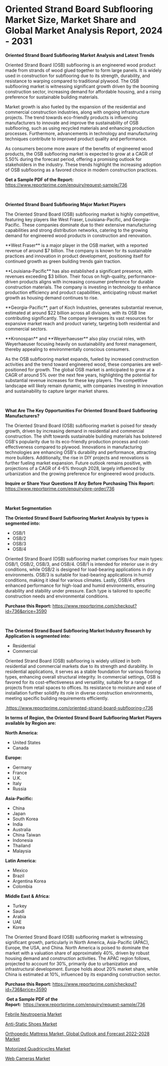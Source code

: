 <p><h1>Oriented Strand Board Subflooring Market Size, Market Share and Global Market Analysis Report, 2024 - 2031</h1></p><p><strong>Oriented Strand Board Subflooring Market Analysis and Latest Trends</strong></p>
<p><p>Oriented Strand Board (OSB) subflooring is an engineered wood product made from strands of wood glued together to form large panels. It is widely used in construction for subflooring due to its strength, durability, and resistance to warping compared to traditional plywood. The OSB subflooring market is witnessing significant growth driven by the booming construction sector, increasing demand for affordable housing, and a rising preference for sustainable building materials.</p><p>Market growth is also fueled by the expansion of the residential and commercial construction industries, along with ongoing infrastructure projects. The trend towards eco-friendly products is influencing manufacturers to innovate and improve the sustainability of OSB subflooring, such as using recycled materials and enhancing production processes. Furthermore, advancements in technology and manufacturing techniques contribute to improved product quality and performance. </p><p>As consumers become more aware of the benefits of engineered wood products, the OSB subflooring market is expected to grow at a CAGR of 5.50% during the forecast period, offering a promising outlook for stakeholders in the industry. These trends highlight the increasing adoption of OSB subflooring as a favored choice in modern construction practices.</p></p>
<p><strong>Get a Sample PDF of the Report:&nbsp;</strong> <a href="https://www.reportprime.com/enquiry/request-sample/736">https://www.reportprime.com/enquiry/request-sample/736</a></p>
<p>&nbsp;</p>
<p><strong>Oriented Strand Board Subflooring Major Market Players</strong></p>
<p><p>The Oriented Strand Board (OSB) subflooring market is highly competitive, featuring key players like West Fraser, Louisiana-Pacific, and Georgia-Pacific. These companies dominate due to their extensive manufacturing capabilities and strong distribution networks, catering to the growing demand for engineered wood products in construction and renovation.</p><p>**West Fraser** is a major player in the OSB market, with a reported revenue of around $7 billion. The company is known for its sustainable practices and innovation in product development, positioning itself for continued growth as green building trends gain traction.</p><p>**Louisiana-Pacific** has also established a significant presence, with revenues exceeding $3 billion. Their focus on high-quality, performance-driven products aligns with increasing consumer preference for durable construction materials. The company is investing in technology to enhance production efficiency and product capabilities, anticipating robust market growth as housing demand continues to rise.</p><p>**Georgia-Pacific**, part of Koch Industries, generates substantial revenue, estimated at around $22 billion across all divisions, with its OSB line contributing significantly. The company leverages its vast resources for expansive market reach and product variety, targeting both residential and commercial sectors.</p><p>**Kronospan** and **Weyerhaeuser** also play crucial roles, with Weyerhaeuser focusing heavily on sustainability and forest management, thereby appealing to environmentally conscious consumers. </p><p>As the OSB subflooring market expands, fueled by increased construction activities and the trend toward engineered wood, these companies are well-positioned for growth. The global OSB market is anticipated to grow at a CAGR of around 5% over the next few years, highlighting the potential for substantial revenue increases for these key players. The competitive landscape will likely remain dynamic, with companies investing in innovation and sustainability to capture larger market shares.</p></p>
<p>&nbsp;</p>
<p><strong>What Are The Key Opportunities For Oriented Strand Board Subflooring Manufacturers?</strong></p>
<p><p>The Oriented Strand Board (OSB) subflooring market is poised for steady growth, driven by increasing demand in residential and commercial construction. The shift towards sustainable building materials has bolstered OSB's popularity due to its eco-friendly production process and cost-effectiveness compared to plywood. Innovations in manufacturing technologies are enhancing OSB's durability and performance, attracting more builders. Additionally, the rise in DIY projects and renovations is further fueling market expansion. Future outlook remains positive, with projections of a CAGR of 4-6% through 2028, largely influenced by urbanization and the growing preference for engineered wood products.</p></p>
<p><strong>Inquire or Share Your Questions If Any Before Purchasing This Report:</strong> <a href="https://www.reportprime.com/enquiry/pre-order/736">https://www.reportprime.com/enquiry/pre-order/736</a></p>
<p>&nbsp;</p>
<p><strong>Market Segmentation</strong></p>
<p><strong>The Oriented Strand Board Subflooring Market Analysis by types is segmented into:</strong></p>
<p><ul><li>OSB/1</li><li>OSB/2</li><li>OSB/3</li><li>OSB/4</li></ul></p>
<p><p>Oriented Strand Board (OSB) subflooring market comprises four main types: OSB/1, OSB/2, OSB/3, and OSB/4. OSB/1 is intended for interior use in dry conditions, while OSB/2 is designed for load-bearing applications in dry environments. OSB/3 is suitable for load-bearing applications in humid conditions, making it ideal for various climates. Lastly, OSB/4 offers enhanced performance for high-load and humid environments, ensuring durability and stability under pressure. Each type is tailored to specific construction needs and environmental conditions.</p></p>
<p><strong>Purchase this Report:&nbsp;</strong><a href="https://www.reportprime.com/checkout?id=736&price=3590">https://www.reportprime.com/checkout?id=736&price=3590</a></p>
<p>&nbsp;</p>
<p><strong>The Oriented Strand Board Subflooring Market Industry Research by Application is segmented into:</strong></p>
<p><ul><li>Residential</li><li>Commercial</li></ul></p>
<p><p>Oriented Strand Board (OSB) subflooring is widely utilized in both residential and commercial markets due to its strength and durability. In residential applications, it serves as a stable foundation for various flooring types, enhancing overall structural integrity. In commercial settings, OSB is favored for its cost-effectiveness and versatility, suitable for a range of projects from retail spaces to offices. Its resistance to moisture and ease of installation further solidify its role in diverse construction environments, meeting specific building requirements efficiently.</p></p>
<p><a href="https://www.reportprime.com/oriented-strand-board-subflooring-r736">&nbsp;https://www.reportprime.com/oriented-strand-board-subflooring-r736</a></p>
<p><strong>In terms of Region, the Oriented Strand Board Subflooring Market Players available by Region are:</strong></p>
<p>
    <p> <strong> North America: </strong>
        <ul>
            <li>United States</li>
            <li>Canada</li>
        </ul>
        </p> 
    <p> <strong> Europe: </strong>
        <ul>
            <li>Germany</li>
            <li>France</li>
            <li>U.K.</li>
            <li>Italy</li>
            <li>Russia</li>
        </ul>
        </p> 
    <p> <strong> Asia-Pacific: </strong>
        <ul>
            <li>China</li>
            <li>Japan</li>
            <li>South Korea</li>
            <li>India</li>
            <li>Australia</li>
            <li>China Taiwan</li>
            <li>Indonesia</li>
            <li>Thailand</li>
            <li>Malaysia</li>
        </ul>
        </p> 
    <p> <strong> Latin America: </strong>
        <ul>
            <li>Mexico</li>
            <li>Brazil</li>
            <li>Argentina Korea</li>
            <li>Colombia</li>
        </ul>
        </p> 
    <p> <strong> Middle East & Africa: </strong>
        <ul>
            <li>Turkey</li>
            <li>Saudi</li>
            <li>Arabia</li>
            <li>UAE</li>
            <li>Korea</li>
        </ul>
    </p>
    </p>
<p><p>The Oriented Strand Board (OSB) subflooring market is witnessing significant growth, particularly in North America, Asia-Pacific (APAC), Europe, the USA, and China. North America is poised to dominate the market with a valuation share of approximately 40%, driven by robust housing demand and construction activities. The APAC region follows, projected to account for 30%, primarily due to urbanization and infrastructural development. Europe holds about 20% market share, while China is estimated at 10%, influenced by its expanding construction sector.</p></p>
<p><strong>Purchase this Report: </strong><a href="https://www.reportprime.com/checkout?id=736&price=3590">https://www.reportprime.com/checkout?id=736&price=3590</a></p>
<p>&nbsp;<strong>Get a Sample PDF of the Report:&nbsp;&nbsp;</strong><a href="https://www.reportprime.com/enquiry/request-sample/736">https://www.reportprime.com/enquiry/request-sample/736</a></p>
<p><strong></strong></p>
<p><p><a href="https://medium.com/@garyshaw626/global-febrile-neutropenia-market-trends-analysis-and-future-growth-prospects-2024-2031-fb67f1886a08">Febrile Neutropenia Market</a></p><p><a href="https://issuu.com/reportprime-2/docs/anti-static-shoes-market-size-2030._ad319b4cbaa382">Anti-Static Shoes Market</a></p><p><a href="https://www.linkedin.com/pulse/future-orthopedic-mattress-market-global-outlook-forecast-2022-2028-spvnf?trackingId=p3ZYe3oxRcO1LEFkdJK7QQ%3D%3D">Orthopedic Mattress Market, Global Outlook and Forecast 2022-2028 Market</a></p><p><a href="https://issuu.com/reportprime-2/docs/motorized-quadricycles-market-size-_06f695962a3440">Motorized Quadricycles Market</a></p><p><a href="https://medium.com/@warren.edmunds45645/emerging-trends-in-web-cameras-market-global-outlook-and-future-prospects-from-2024-2031-eca8065de04a">Web Cameras Market</a></p></p>